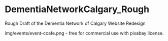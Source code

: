 # DementiaNetworkCalgary_Rough
 Rough Draft of the Dementia Network of Calgary Website Redesign

img/events/event-ccafe.png - free for commercial use with pixabay license.